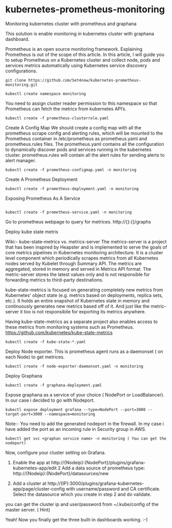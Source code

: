 # kubernetes-prometheus-monitoring
Monitoring kubernetes cluster with prometheus and graphana


This solution is enable monitoring in kubernetes cluster with graphana dashboard.

Prometheus is an open source monitoring framework. Explaining Prometheus is out of the scope of this article. In this article, I will guide you to setup Prometheus on a Kubernetes cluster and collect node, pods and services metrics automatically using Kubernetes service discovery configurations.

```
git clone https://github.com/Set4now/kubernetes-prometheus-monitoring.git

```

```	
kubectl create namespace monitoring 

```
You need to assign cluster reader permission to this namespace so that Prometheus can fetch the metrics from kubernetes API’s.

```
kubectl create -f prometheus-clusterrole.yaml

```
Create A Config Map
We should create a config map with all the prometheus scrape config and alerting rules, which will be mounted to the Prometheus container in /etc/prometheus as prometheus.yaml and prometheus.rules files. The prometheus.yaml contains all the configuration to dynamically discover pods and services running in the kubernetes cluster. prometheus.rules will contain all the alert rules for sending alerts to alert manager.

```
kubectl create -f prometheus-configmap.yaml -n monitoring

```

Create A Prometheus Deployment

```
kubectl create -f prometheus-deployment.yaml -n monitoring

```

Exposing Prometheus As A Service

```

kubectl create -f prometheus-service.yaml -n monitoring

```
Go to prometheus webpage to query for metrices.
http://{<NodeIP>}:{<Nodeport>}/graphs


Deploy kube state metris 

Wiki:- 
kube-state-metrics vs. metrics-server
The metrics-server is a project that has been inspired by Heapster and is implemented to serve the goals of core metrics pipelines in Kubernetes monitoring architecture. It is a cluster level component which periodically scrapes metrics from all Kubernetes nodes served by Kubelet through Summary API. The metrics are aggregated, stored in memory and served in Metrics API format. The metric-server stores the latest values only and is not responsible for forwarding metrics to third-party destinations.

kube-state-metrics is focused on generating completely new metrics from Kubernetes' object state (e.g. metrics based on deployments, replica sets, etc.). It holds an entire snapshot of Kubernetes state in memory and continuously generates new metrics based off of it. And just like the metric-server it too is not responsibile for exporting its metrics anywhere.

Having kube-state-metrics as a separate project also enables access to these metrics from monitoring systems such as Prometheus.
https://github.com/kubernetes/kube-state-metrics 

```
kubectl create -f kube-state-*.yaml 

```

Deploy Node exporter. This is prometheus agent runs as a daemonset ( on each Node) to get metrices.

```
kubectl create -f node-exporter-daemonset.yaml -n monitoring

```

Deploy Graphana

```
kubectl create -f graphana-deployment.yaml

```
Expose graphana as a service of your choice ( NodePort or LoadBalancer). In our case i decided to go with Nodeport. 

```
kubectl expose deployment grafana --type=NodePort --port=3000 --target-port=3000 --namespace=monitoring
```
Note:- You need to add the generated nodeport in the firewall. In my case i have added the port as an incoming rule in Security group in AWS.
```
kubectl get svc <graphan service name> -n monitoring ( You can get the nodeport)
```

Now, configure your cluster setting on Grafana.
1. Enable the app at http://{Nodeip}:{NodePort}/plugins/grafana-kubernetes-app/edit
2  Add a data source of prometheus type: http://{Nodeip}:{NodePort}/datasources/new

3. Add a cluster at http://{IP}:3000/plugins/grafana-kubernetes-app/page/cluster-config with username/password and CA certificate.
Select the datasource which you create in step 2 and do validate.

you can get the cluster ip and user/password from ~/.kube/config of the master server. ( Hint)

Yeah! Now you finally get the three built-in dashboards working. :-)


